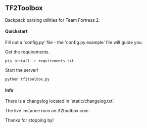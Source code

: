 ## TF2Toolbox

Backpack parsing utilities for Team Fortress 2.

#### Quickstart

Fill out a 'config.py' file - the 'config.py.example' file will guide you.

Get the requirements.

    pip install -r requirements.txt

Start the server!

    python tf2toolbox.py

#### Info

There is a changelog located in 'static/changelog.txt'.

The live instance runs on tf2toolbox.com.

Thanks for stopping by!
